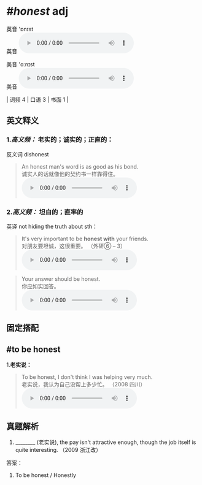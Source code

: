 # ***\#honest*** adj
英音 'ɒnɪst  
英音
<audio src="./media/honest-B.aac" controls="controls"></audio>

美音 'ɑːnɪst  
美音
<audio src="./media/honest .aac" controls="controls"></audio>



| 词频 4 | 口语 3 | 书面 1 |  

英文释义
---
### 1.*高义频：* **老实的；诚实的；正直的：**  
反义词 dishonest 

 > An honest man's word is as good as his bond.  
 > 诚实人的话就像他的契约书一样靠得住。    
<audio src="./media/honest-1 .aac" controls="controls"></audio>

### 2.*高义频：* **坦白的；直率的**  
英译 not hiding the truth about sth：

 > It's very important to be **honest with** your friends.  
 > 对朋友要坦诚，这很重要。  （外研⑥ – 3）  
<audio src="./media/honest-2 .aac" controls="controls"></audio>

 > Your answer should be honest.  
 > 你应如实回答。    
<audio src="./media/honest-3 .aac" controls="controls"></audio>


固定搭配
---
## \#to be honest
1.**老实说：**  

 > To be honest, I don't think I was helping very much.  
 > 老实说，我认为自己没帮上多少忙。  （2008 四川）  
<audio src="./media/honest-4 .aac" controls="controls"></audio>


真题解析
---
1. ________ (老实说), the pay isn't attractive enough, though the job itself is quite interesting.  （2009 浙江改）  

答案：
1. To be honest / Honestly  

